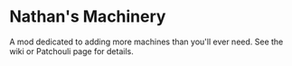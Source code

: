 # Nathan's Machinery
A mod dedicated to adding more machines than you'll ever need. See the wiki or Patchouli page for details.
